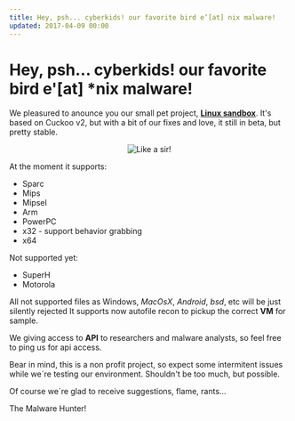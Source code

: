 ```yaml
---
title: Hey, psh... cyberkids! our favorite bird e’[at] nix malware!
updated: 2017-04-09 00:00
---
```

# Hey, psh... cyberkids! our favorite bird e'[at] *nix malware! 

We pleasured to anounce you our small pet project, [__Linux sandbox__](https://linux.huntingmalware.com). It's based on Cuckoo v2, but with a bit of our fixes and love, it still in beta, but pretty stable.

<p align="center">
  <img src="https://media.giphy.com/media/IX89WTEnYgvM4/giphy.gif" alt="Like a sir!"/>
</p>

At the moment it supports:
- Sparc
- Mips
- Mipsel
- Arm
- PowerPC
- x32 - support behavior grabbing
- x64

Not supported yet:
- SuperH
- Motorola

All not supported files as Windows, *MacOsX*, *Android*, *bsd*, etc will be just silently rejected It supports now autofile recon to pickup the correct **VM** for sample.

We giving access to __API__ to researchers and malware analysts, so feel free to ping us for api access. 

Bear in mind, this is a non profit project, so expect some intermitent issues while we´re testing our environment. 
Shouldn't be too much, but possible. 

Of course we´re glad to receive suggestions, flame, rants...

The Malware Hunter!

